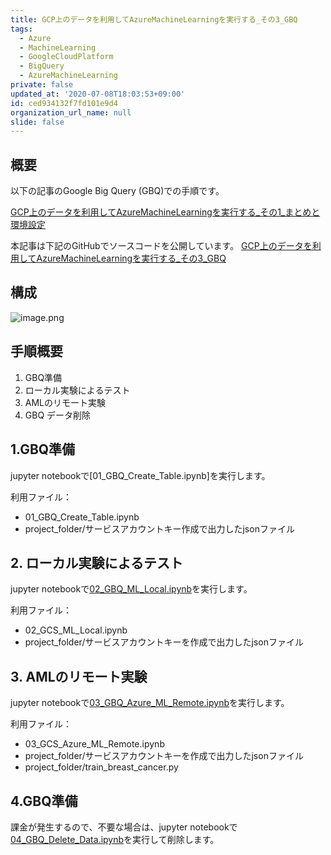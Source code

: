 ```yaml
---
title: GCP上のデータを利用してAzureMachineLearningを実行する_その3_GBQ
tags:
  - Azure
  - MachineLearning
  - GoogleCloudPlatform
  - BigQuery
  - AzureMachineLearning
private: false
updated_at: '2020-07-08T18:03:53+09:00'
id: ced934132f7fd101e9d4
organization_url_name: null
slide: false
---
```

## 概要

以下の記事のGoogle Big Query (GBQ)での手順です。

[GCP上のデータを利用してAzureMachineLearningを実行する_その1_まとめと環境設定](https://qiita.com/ryoma-nagata/items/de16c37e3b683ed42ef0)

本記事は下記のGitHubでソースコードを公開しています。
[GCP上のデータを利用してAzureMachineLearningを実行する_その3_GBQ](https://github.com/ryoma-nagata/MyQiitaDocs/blob/master/AzureMachineLearning/GCP%E4%B8%8A%E3%81%AE%E3%83%87%E3%83%BC%E3%82%BF%E3%82%92%E5%88%A9%E7%94%A8%E3%81%97%E3%81%A6AzureMachineLearning%E3%82%92%E5%AE%9F%E8%A1%8C%E3%81%99%E3%82%8B_%E3%81%9D%E3%81%AE3_GBQ/source/03_GBQ_Azure_ML_Remote.ipynb)

## 構成

![image.png](https://qiita-image-store.s3.ap-northeast-1.amazonaws.com/0/281819/adbac660-03f6-ad16-069d-52452041abe6.png)


## 手順概要

1. GBQ準備
2. ローカル実験によるテスト
3. AMLのリモート実験
4. GBQ データ削除

## 1.GBQ準備
jupyter notebookで[01_GBQ_Create_Table.ipynb]を実行します。<br>

利用ファイル：
- 01_GBQ_Create_Table.ipynb
- project_folder/サービスアカウントキー作成で出力したjsonファイル

## 2. ローカル実験によるテスト
jupyter notebookで[02_GBQ_ML_Local.ipynb](https://github.com/ryoma-nagata/MyQiitaDocs/blob/master/AzureMachineLearning/GCP%E4%B8%8A%E3%81%AE%E3%83%87%E3%83%BC%E3%82%BF%E3%82%92%E5%88%A9%E7%94%A8%E3%81%97%E3%81%A6AzureMachineLearning%E3%82%92%E5%AE%9F%E8%A1%8C%E3%81%99%E3%82%8B_%E3%81%9D%E3%81%AE3_GBQ/source/02_GBQ_ML_Local.ipynb)を実行します。<br>

利用ファイル：
- 02_GCS_ML_Local.ipynb
- project_folder/サービスアカウントキーを作成で出力したjsonファイル

## 3. AMLのリモート実験

jupyter notebookで[03_GBQ_Azure_ML_Remote.ipynb](https://github.com/ryoma-nagata/MyQiitaDocs/blob/master/AzureMachineLearning/GCP%E4%B8%8A%E3%81%AE%E3%83%87%E3%83%BC%E3%82%BF%E3%82%92%E5%88%A9%E7%94%A8%E3%81%97%E3%81%A6AzureMachineLearning%E3%82%92%E5%AE%9F%E8%A1%8C%E3%81%99%E3%82%8B_%E3%81%9D%E3%81%AE3_GBQ/source/03_GBQ_Azure_ML_Remote.ipynb)を実行します。<br>

利用ファイル：
- 03_GCS_Azure_ML_Remote.ipynb
- project_folder/サービスアカウントキーを作成で出力したjsonファイル
- project_folder/train_breast_cancer.py

## 4.GBQ準備

課金が発生するので、不要な場合は、jupyter notebookで[04_GBQ_Delete_Data.ipynb](https://github.com/ryoma-nagata/MyQiitaDocs/blob/master/AzureMachineLearning/GCP%E4%B8%8A%E3%81%AE%E3%83%87%E3%83%BC%E3%82%BF%E3%82%92%E5%88%A9%E7%94%A8%E3%81%97%E3%81%A6AzureMachineLearning%E3%82%92%E5%AE%9F%E8%A1%8C%E3%81%99%E3%82%8B_%E3%81%9D%E3%81%AE3_GBQ/source/04_GBQ_Delete_Data.ipynb)を実行して削除します。

